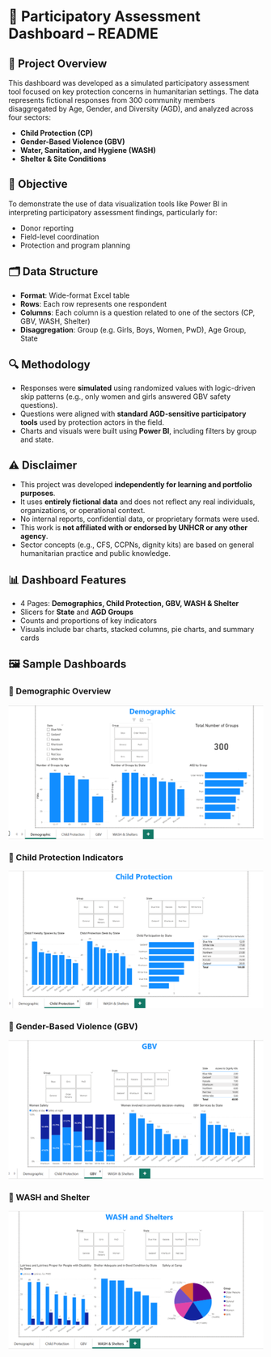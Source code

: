 
# 📘 Participatory Assessment Dashboard – README

## 🧩 Project Overview
This dashboard was developed as a simulated participatory assessment tool focused on key protection concerns in humanitarian settings. The data represents fictional responses from 300 community members disaggregated by Age, Gender, and Diversity (AGD), and analyzed across four sectors:
- **Child Protection (CP)**
- **Gender-Based Violence (GBV)**
- **Water, Sanitation, and Hygiene (WASH)**
- **Shelter & Site Conditions**

## 🎯 Objective
To demonstrate the use of data visualization tools like Power BI in interpreting participatory assessment findings, particularly for:
- Donor reporting
- Field-level coordination
- Protection and program planning

## 🗂️ Data Structure
- **Format**: Wide-format Excel table
- **Rows**: Each row represents one respondent
- **Columns**: Each column is a question related to one of the sectors (CP, GBV, WASH, Shelter)
- **Disaggregation**: Group (e.g. Girls, Boys, Women, PwD), Age Group, State

## 🔍 Methodology
- Responses were **simulated** using randomized values with logic-driven skip patterns (e.g., only women and girls answered GBV safety questions).
- Questions were aligned with **standard AGD-sensitive participatory tools** used by protection actors in the field.
- Charts and visuals were built using **Power BI**, including filters by group and state.

## ⚠️ Disclaimer
- This project was developed **independently for learning and portfolio purposes**.
- It uses **entirely fictional data** and does not reflect any real individuals, organizations, or operational context.
- No internal reports, confidential data, or proprietary formats were used.
- This work is **not affiliated with or endorsed by UNHCR or any other agency**.
- Sector concepts (e.g., CFS, CCPNs, dignity kits) are based on general humanitarian practice and public knowledge.

## 📊 Dashboard Features
- 4 Pages: **Demographics, Child Protection, GBV, WASH & Shelter**
- Slicers for **State** and **AGD Groups**
- Counts and proportions of key indicators
- Visuals include bar charts, stacked columns, pie charts, and summary cards

## 🖼️ Sample Dashboards

### 🔹 Demographic Overview
![Demographic Dashboard](https://github.com/waleedconan/Participatory-Assessment-Portfolio-Project-/blob/main/Demographic.png)

### 🔹 Child Protection Indicators
![Child Protection Dashboard](https://github.com/waleedconan/Participatory-Assessment-Portfolio-Project-/blob/main/Child_Protection.png)

### 🔹 Gender-Based Violence (GBV)
![GBV Dashboard](https://github.com/waleedconan/Participatory-Assessment-Portfolio-Project-/blob/main/GBV.png)

### 🔹 WASH and Shelter
![WASH and Shelters Dashboard](https://github.com/waleedconan/Participatory-Assessment-Portfolio-Project-/blob/main/WASH_and_Shelters.png)
